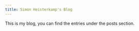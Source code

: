 ```yaml
---
title: Simon Heisterkamp's Blog
---
```


This is my blog, you can find the entries under the posts section.



